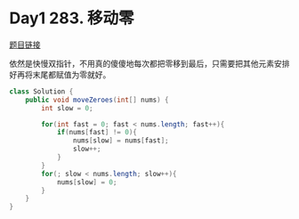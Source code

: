 # Day1 283. 移动零

[题目链接](https://leetcode.cn/problems/move-zeroes/)

依然是快慢双指针，不用真的傻傻地每次都把零移到最后，只需要把其他元素安排好再将末尾都赋值为零就好。

```java
class Solution {
    public void moveZeroes(int[] nums) {
        int slow = 0;

        for(int fast = 0; fast < nums.length; fast++){
            if(nums[fast] != 0){
                nums[slow] = nums[fast];
                slow++;
            }
        }
        for(; slow < nums.length; slow++){
            nums[slow] = 0;
        }
    }
}
```